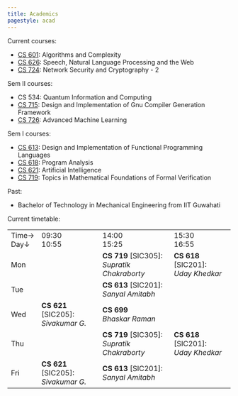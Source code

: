 ```yaml
---
title: Academics
pagestyle: acad
---
```

<div markdown="1" class="section">
Current courses:

- [CS 601](http://www.cse.iitb.ac.in/page134?course=CS+601): Algorithms and Complexity
- [CS 626](http://www.cse.iitb.ac.in/page134?course=CS+626): Speech, Natural Language Processing and the Web
- [CS 724](http://www.cse.iitb.ac.in/page134?course=CS+724): Network Security and Cryptography - 2

</div>
<div markdown="1" class="section">
Sem II courses:

- CS 534: Quantum Information and Computing
- [CS 715](http://www.cse.iitb.ac.in/page134?course=CS+715): Design and Implementation of Gnu Compiler Generation Framework
- [CS 726](http://www.cse.iitb.ac.in/page134?course=CS+726): Advanced Machine Learning

</div>
<div markdown="1" class="section">
Sem I courses:

- [CS 613](http://www.cse.iitb.ac.in/page134?course=CS+613): Design and Implementation of Functional Programming Languages
- [CS 618](http://www.cse.iitb.ac.in/page134?course=CS+618): Program Analysis
- [CS 621](http://www.cse.iitb.ac.in/page134?course=CS+621): Artificial Intelligence
- [CS 719](http://www.cse.iitb.ac.in/page134?course=CS+719): Topics in Mathematical Foundations of Formal Verification

</div>
<div markdown="1" class="section">
Past:

- Bachelor of Technology in Mechanical Engineering from IIT Guwahati

</div>
<div markdown="1" class="section">
Current timetable:
<p>
<!-- 
 Two exercises are completed here:
 1. There is a bookmark in resources.html to #timetable, and
 2. Two special characters, the down arrow and right arrow are used.
-->
<table id="timetable">
<tr>
<td width="7">Time&rarr; <br>
Day&darr; </td>
<td>09:30<br>10:55</td>
<td>14:00<br>15:25</td>
<td>15:30<br>16:55</td>
</tr>
<tr>
<td>Mon</td>
<td>&nbsp;</td>
<td><b>CS 719</b> [SIC305]: <br><em>Supratik Chakraborty</em></td>
<td><b>CS 618</b> [SIC201]: <br><em>Uday Khedkar</em>&nbsp;</td>
</tr>
<tr>
<td>Tue</td>
<td>&nbsp;</td>
<td><b>CS 613</b> [SIC201]: <br><em>Sanyal Amitabh</em>&nbsp;</td>
<td>&nbsp;</td>
</tr>
<tr>
<td>Wed</td>
<td><b>CS 621</b> [SIC205]: <br><em>Sivakumar G.</em>&nbsp;</td>
<td colspan=2><b>CS 699</b><br><em>Bhaskar Raman</em>&nbsp;</td>
</tr>
<tr>
<td>Thu</td>
<td>&nbsp;</td>
<td><b>CS 719</b> [SIC305]: <br><em>Supratik Chakraborty</em></td>
<td><b>CS 618</b> [SIC201]: <br><em>Uday Khedkar</em>&nbsp;</td>
</tr>
<tr>
<td>Fri</td>
<td><b>CS 621</b> [SIC205]: <br><em>Sivakumar G.</em>&nbsp;</td>
<td><b>CS 613</b> [SIC201]: <br><em>Sanyal Amitabh</em>&nbsp;</td>
<td>&nbsp;</td>
</tr>
</table>
</div>
